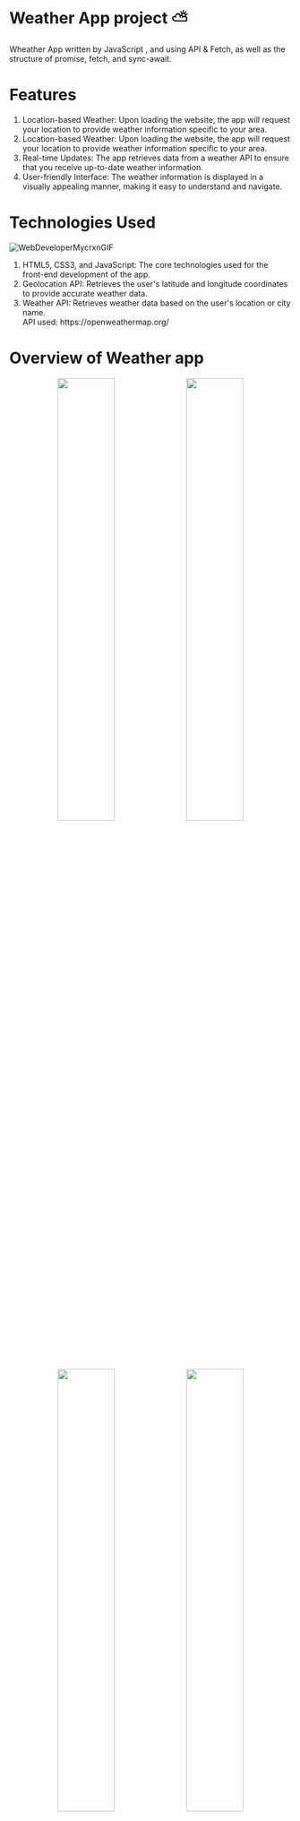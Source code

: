 # Weather App project ⛅

Wheather App written by JavaScript , and using API &amp; Fetch, as well as the structure of promise, fetch, and sync-await.

# Features 
<ol>
<li>
  Location-based Weather: Upon loading the website, the app will request your location to provide weather information specific to your area.
</li>
<li> 
    Location-based Weather: Upon loading the website, the app will request your location to provide weather information specific to your area.
</li>
  <li>
    Real-time Updates: The app retrieves data from a weather API to ensure that you receive up-to-date weather information.
  </li>
  <li>
    User-friendly Interface: The weather information is displayed in a visually appealing manner, making it easy to understand and navigate.
  </li>
</ol>

# Technologies Used 
![WebDeveloperMycrxnGIF](https://github.com/user-attachments/assets/f21c7c51-5508-45cd-9b46-bc473e7ae7b4)

<ol>
  <li>
HTML5, CSS3, and JavaScript: The core technologies used for the front-end development of the app.
  </li>
  <li>
Geolocation API: Retrieves the user's latitude and longitude coordinates to provide accurate weather data.
  </li>
  <li>
Weather API: Retrieves weather data based on the user's location or city name.
    <br>
    API used: https://openweathermap.org/
  </li>
</ol>

# Overview of Weather app
<p align="center">
	<img
		src="https://github.com/user-attachments/assets/d47b7351-7aef-4832-b52e-9f7b52e3683f"
		width="45%"
	/>
	<img
		src="https://github.com/user-attachments/assets/2ddeca5d-59e4-4b10-b043-2f74fb932956"
		width="45%"
	/>
</p>

<p align="center">
	<img
		src="https://github.com/user-attachments/assets/de75ea57-c121-4bc8-929f-6e418f19fefb"
		width="45%"
	/>
	<img
		src="https://github.com/user-attachments/assets/f10b8b01-8473-4648-808b-a2c526dab1b0"
		width="45%"
	/>
</p>




# Live Demo :
video

# Author
To access this website, [click the link here.](url)
<br>
This project is created by [Memmedova Peri]([url](https://github.com/iamperii))

# 📃 License

This project is licensed under the [MIT License](./LICENSE).
